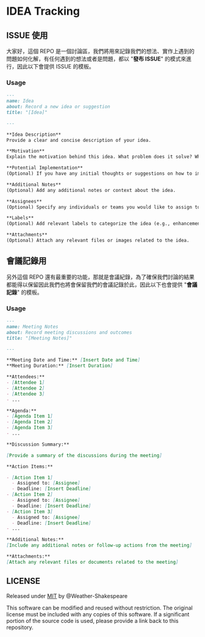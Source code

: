 # IDEA Tracking

## ISSUE 使用
大家好，這個 REPO 是一個討論區，我們將用來記錄我們的想法、實作上遇到的問題如何化解，有任何遇到的想法或者是問題，都以 "**發布 ISSUE**" 的模式來進行，因此以下會提供 ISSUE 的模板。

### Usage
```md
---
name: Idea
about: Record a new idea or suggestion
title: "[Idea]"

---

**Idea Description**
Provide a clear and concise description of your idea.

**Motivation**
Explain the motivation behind this idea. What problem does it solve? What benefit does it bring?

**Potential Implementation**
(Optional) If you have any initial thoughts or suggestions on how to implement this idea, please provide them here.

**Additional Notes**
(Optional) Add any additional notes or context about the idea.

**Assignees**
(Optional) Specify any individuals or teams you would like to assign to this idea.

**Labels**
(Optional) Add relevant labels to categorize the idea (e.g., enhancement, feature request, innovation).

**Attachments**
(Optional) Attach any relevant files or images related to the idea.

```

## 會議記錄用
另外這個 REPO 還有最重要的功能，那就是會議紀錄，為了確保我們討論的結果都能得以保留因此我們也將會保留我們的會議記錄於此，因此以下也會提供 "**會議記錄**" 的模板。

### Usage
```md
---
name: Meeting Notes
about: Record meeting discussions and outcomes
title: "[Meeting Notes]"

---

**Meeting Date and Time:** [Insert Date and Time]
**Meeting Duration:** [Insert Duration]

**Attendees:**
- [Attendee 1]
- [Attendee 2]
- [Attendee 3]
- ...

**Agenda:**
- [Agenda Item 1]
- [Agenda Item 2]
- [Agenda Item 3]
- ...

**Discussion Summary:**

[Provide a summary of the discussions during the meeting]

**Action Items:**

- [Action Item 1]
  - Assigned to: [Assignee]
  - Deadline: [Insert Deadline]
- [Action Item 2]
  - Assigned to: [Assignee]
  - Deadline: [Insert Deadline]
- [Action Item 3]
  - Assigned to: [Assignee]
  - Deadline: [Insert Deadline]
- ...

**Additional Notes:**
[Include any additional notes or follow-up actions from the meeting]

**Attachments:**
[Attach any relevant files or documents related to the meeting]

```

## LICENSE

Released under [MIT](./LICENSE) by @Weather-Shakespeare 

This software can be modified and reused without restriction.
The original license must be included with any copies of this software.
If a significant portion of the source code is used, please provide a link back to this repository.